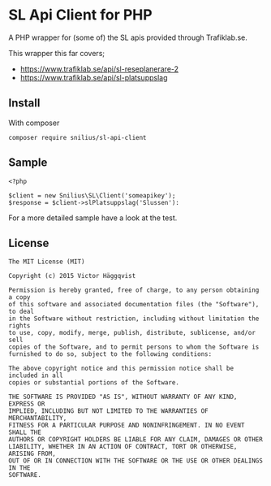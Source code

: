 # SL Api Client for PHP
A PHP wrapper for (some of) the SL apis provided through Trafiklab.se.

This wrapper this far covers;

- https://www.trafiklab.se/api/sl-reseplanerare-2
- https://www.trafiklab.se/api/sl-platsuppslag

## Install
With composer

    composer require snilius/sl-api-client
    
## Sample

    <?php
    
    $client = new Snilius\SL\Client('someapikey');
    $response = $client->slPlatsuppslag('Slussen'):
    
For a more detailed sample have a look at the test.
    
## License

    The MIT License (MIT)
    
    Copyright (c) 2015 Victor Häggqvist
    
    Permission is hereby granted, free of charge, to any person obtaining a copy
    of this software and associated documentation files (the "Software"), to deal
    in the Software without restriction, including without limitation the rights
    to use, copy, modify, merge, publish, distribute, sublicense, and/or sell
    copies of the Software, and to permit persons to whom the Software is
    furnished to do so, subject to the following conditions:
    
    The above copyright notice and this permission notice shall be included in all
    copies or substantial portions of the Software.
    
    THE SOFTWARE IS PROVIDED "AS IS", WITHOUT WARRANTY OF ANY KIND, EXPRESS OR
    IMPLIED, INCLUDING BUT NOT LIMITED TO THE WARRANTIES OF MERCHANTABILITY,
    FITNESS FOR A PARTICULAR PURPOSE AND NONINFRINGEMENT. IN NO EVENT SHALL THE
    AUTHORS OR COPYRIGHT HOLDERS BE LIABLE FOR ANY CLAIM, DAMAGES OR OTHER
    LIABILITY, WHETHER IN AN ACTION OF CONTRACT, TORT OR OTHERWISE, ARISING FROM,
    OUT OF OR IN CONNECTION WITH THE SOFTWARE OR THE USE OR OTHER DEALINGS IN THE
    SOFTWARE.
